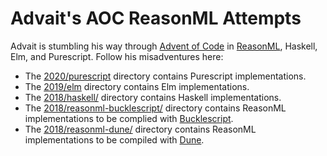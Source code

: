 # Advait's AOC ReasonML Attempts

Advait is stumbling his way through [Advent of Code](https://adventofcode.com/) in [ReasonML](http://reasonmlhub.com/exploring-reasonml/ch_about-reasonml.html#what-is-reasonml), Haskell, Elm, and Purescript. Follow his misadventures here:

  - The [2020/purescript](https://github.com/advait/aoc/tree/master/2020/purescript?ts=2) directory contains Purescript implementations.
  - The [2019/elm](https://github.com/advait/aoc/tree/master/2019/elm?ts=2) directory contains Elm implementations.
  - The [2018/haskell/](https://github.com/advait/aoc/tree/master/2018/haskell?ts=2) directory contains Haskell implementations.
  - The [2018/reasonml-bucklescript/](https://github.com/advait/aoc/tree/master/2018/reasonml-bucklescript?ts=2) directory contains ReasonML implementations to be complied with [Bucklescript](https://bucklescript.github.io/).
  - The [2018/reasonml-dune/](https://github.com/advait/aoc/tree/master/2018/reasonml-dune?ts=2) directory contains ReasonML implementations to be compiled with [Dune](https://dune.build/).
